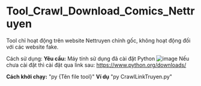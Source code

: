 # Tool_Crawl_Download_Comics_Nettruyen

Tool chỉ hoạt động trên website Nettruyen chính gốc, không hoạt động đối với các website fake.

Cách sử dụng:
**Yêu cầu:** Máy tính sử dụng đã cài đặt Python
![image](https://github.com/nhatanh19/Tool_Crawl_Download_Comics_Nettruyen/assets/106806553/72c4b760-37e2-415d-a64f-10c1e684ae2e)
Nếu chưa cài đặt thì cài đặt qua link sau: https://www.python.org/downloads/

**Cách khởi chạy:** "py {Tên file tool}" 
**Ví dụ** "py CrawlLinkTruyen.py"
